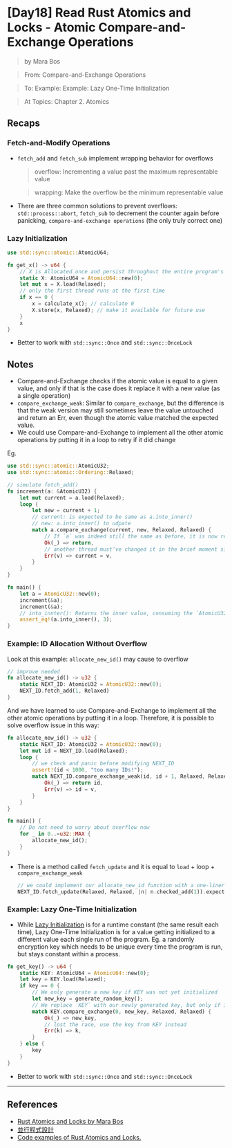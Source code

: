 # [Day18] Read Rust Atomics and Locks - Atomic Compare-and-Exchange Operations

> by Mara Bos

> From: Compare-and-Exchange Operations

> To: Example: Example: Lazy One-Time Initialization

> At Topics: Chapter 2. Atomics


## Recaps

### Fetch-and-Modify Operations

- `fetch_add` and `fetch_sub` implement wrapping behavior for overflows
    > overflow: Incrementing a value past the maximum representable value

    > wrapping: Make the overflow be the minimum representable value
- There are three common solutions to prevent overflows: `std::process::abort`, `fetch_sub` to decrement the counter again before panicking, `compare-and-exchange operations` (the only truly correct one)

### Lazy Initialization

```rust
use std::sync::atomic::AtomicU64;

fn get_x() -> u64 {
    // X is Allocated once and persist throughout the entire program's execution
    static X: AtomicU64 = AtomicU64::new(0);
    let mut x = X.load(Relaxed);
    // only the first thread runs at the first time
    if x == 0 {
        x = calculate_x(); // calculate 0
        X.store(x, Relaxed); // make it available for future use
    }
    x
}
```

- Better to work with `std::sync::Once` and `std::sync::OnceLock`

## Notes

- Compare-and-Exchange checks if the atomic value is equal to a given value, and only if that is the case does it replace it with a new value (as a single operation)
- `compare_exchange_weak`: Similar to `compare_exchange`, but the difference is that the weak version may still sometimes leave the value untouched and return an Err, even though the atomic value matched the expected value.
- We could use Compare-and-Exchange to implement all the other atomic operations by putting it in a loop to retry if it did change

Eg.

```Rust
use std::sync::atomic::AtomicU32;
use std::sync::atomic::Ordering::Relaxed;

// simulate fetch_add()
fn increment(a: &AtomicU32) {
    let mut current = a.load(Relaxed);
    loop {
        let new = current + 1;
        // current: is expected to be same as a.into_inner()
        // new: a.into_inner() to udpate
        match a.compare_exchange(current, new, Relaxed, Relaxed) {
            // If `a` was indeed still the same as before, it is now replaced by our new value and we are done.
            Ok(_) => return,
            // another thread must’ve changed it in the brief moment since we loaded it
            Err(v) => current = v,
        }
    }
}

fn main() {
    let a = AtomicU32::new(0);
    increment(&a);
    increment(&a);
    // into_innter(): Returns the inner value, consuming the `AtomicU32`
    assert_eq!(a.into_inner(), 3);
}
```

### Example: ID Allocation Without Overflow

Look at this example: `allocate_new_id()` may cause to overflow

```rust
// improve needed
fn allocate_new_id() -> u32 {
    static NEXT_ID: AtomicU32 = AtomicU32::new(0);
    NEXT_ID.fetch_add(1, Relaxed)
}
```

And we have learned to use Compare-and-Exchange to implement all the other atomic operations by putting it in a loop. Therefore, it is possible to solve overflow issue in this way:

```rust
fn allocate_new_id() -> u32 {
    static NEXT_ID: AtomicU32 = AtomicU32::new(0);
    let mut id = NEXT_ID.load(Relaxed);
    loop {
        // we check and panic before modifying NEXT_ID
        assert!(id < 1000, "too many IDs!");
        match NEXT_ID.compare_exchange_weak(id, id + 1, Relaxed, Relaxed) {
            Ok(_) => return id,
            Err(v) => id = v,
        }
    }
}

fn main() {
    // Do not need to worry about overflow now
    for _ in 0..=u32::MAX {
        allocate_new_id();
    }
}
```

- There is  a method called `fetch_update` and it is equal to `load` + loop + `compare_exchange_weak`
    ```rust
    // we could implement our allocate_new_id function with a one-liner
    NEXT_ID.fetch_update(Relaxed, Relaxed, |n| n.checked_add(1)).expect("too many IDs!")
    ```

### Example: Lazy One-Time Initialization

- While [Lazy Initialization](https://marabos.nl/atomics/atomics.html#example-lazy-init) is for a runtime constant (the same result each time), Lazy One-Time Initialization is for a value getting initialized to a different value each single run of the program. Eg. a randomly encryption key which needs to be unique every time the program is run, but stays constant within a process.

```rust
fn get_key() -> u64 {
    static KEY: AtomicU64 = AtomicU64::new(0);
    let key = KEY.load(Relaxed);
    if key == 0 {
        // We only generate a new key if KEY was not yet initialized
        let new_key = generate_random_key();
        // We replace `KEY` with our newly generated key, but only if it is still zero.
        match KEY.compare_exchange(0, new_key, Relaxed, Relaxed) {
            Ok(_) => new_key,
            // lost the race, use the key from KEY instead
            Err(k) => k,
        }
    } else {
        key
    }
}
```

- Better to work with `std::sync::Once` and `std::sync::OnceLock`

---

## References

- [Rust Atomics and Locks by Mara Bos](https://marabos.nl/atomics/)
- [並行程式設計](https://hackmd.io/@sysprog/concurrency/https%3A%2F%2Fhackmd.io%2F%40sysprog%2FS1AMIFt0D)
- [Code examples of Rust Atomics and Locks.](https://github.com/m-ou-se/rust-atomics-and-locks)
